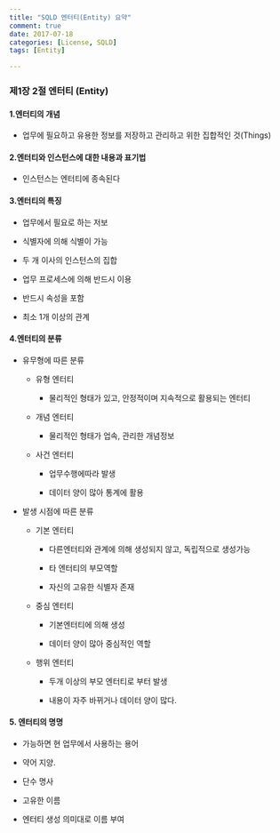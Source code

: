 ```yaml
---
title: "SQLD 엔터티(Entity) 요약"
comment: true
date: 2017-07-18
categories: [License, SQLD]
tags: [Entity]

---
```


### 제1장 2절 엔터티 (Entity)


#### 1.엔터티의 개념

 - 업무에 필요하고 유용한 정보를 저장하고 관리하고 위한 집합적인 것(Things)

#### 2.엔터티와 인스턴스에 대한 내용과 표기법

 - 인스턴스는 엔터티에 종속된다

#### 3.엔터티의 특징

 - 업무에서 필요로 하는 저보
 
 - 식별자에 의해 식별이 가능
 
 - 두 개 이사의 인스턴스의 집합
 
 - 업무 프로세스에 의해 반드시 이용
 
 - 반드시 속성을 포함
 
 - 최소 1개 이상의 관계



#### 4.엔터티의 분류

 - 유무형에 따른 분류

    - 유형 엔터티

        - 물리적인 형태가 있고, 안정적이며 지속적으로 활용되는 엔터티

    - 개념 엔터티

        - 물리적인 형태가 업속, 관리한 개념정보

    - 사건 엔터티

        - 업무수행에따라 발생

        - 데이터 양이 많아 통계에 활용

 - 발생 시점에 따른 분류

    - 기본 엔터티

        - 다른엔터티와 관계에 의해 생성되지 않고, 독립적으로 생성가능

        - 타 엔터티의 부모역할

        - 자신의 고유한 식별자 존재

    - 중심 엔터티

        - 기본엔터티에 의해 생성

        - 데이터 양이 많아 중심적인 역할

    - 행위 엔터티

        - 두개 이상의 부모 엔터티로 부터 발생

        - 내용이 자주 바뀌거나 데이터 양이 많다.

#### 5. 엔터티의 명명

- 가능하면 현 업무에서 사용하는 용어

- 약어 지양.

- 단수 명사

- 고유한 이름

- 엔터티 생성 의미대로 이름 부여




